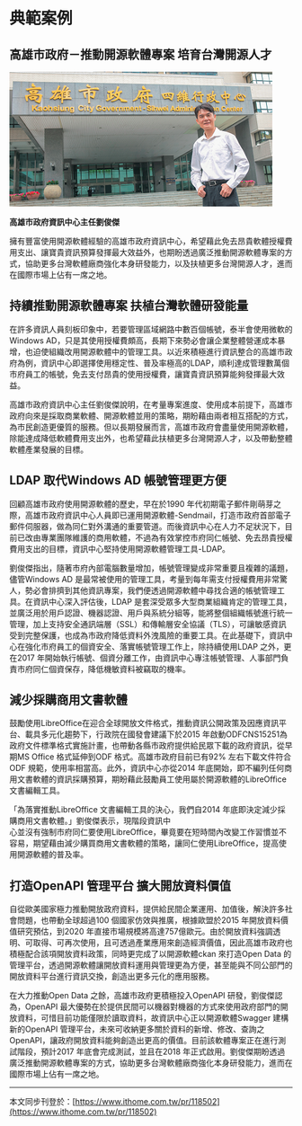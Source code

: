 # 典範案例

## 高雄市政府－推動開源軟體專案 培育台灣開源人才

![](/assets/vghtc-8.png)

**高雄市政府資訊中心主任劉俊傑**

擁有豐富使用開源軟體經驗的高雄市政府資訊中心，希望藉此免去昂貴軟體授權費用支出、讓寶貴資訊預算發揮最大效益外，也期盼透過廣泛推動開源軟體專案的方式，協助更多台灣軟體廠商強化本身研發能力，以及扶植更多台灣開源人才，進而在國際市場上佔有一席之地。

## 持續推動開源軟體專案 扶植台灣軟體研發能量

在許多資訊人員刻板印象中，若要管理區域網路中數百個帳號，泰半會使用微軟的Windows AD，只是其使用授權費頗高，長期下來勢必會讓企業整體營運成本暴增，也迫使組織改用開源軟體中的管理工具。以近來積極進行資訊整合的高雄市政府為例，資訊中心即選擇使用穩定性、普及率極高的LDAP，順利達成管理數萬個市府員工的帳號，免去支付昂貴的使用授權費，讓寶貴資訊預算能夠發揮最大效益。

高雄市政府資訊中心主任劉俊傑說明，在考量專案進度、使用成本前提下，高雄市政府向來是採取商業軟體、開源軟體並用的策略，期盼藉由兩者相互搭配的方式，為市民創造更優質的服務。但以長期發展而言，高雄市政府會盡量使用開源軟體，除能達成降低軟體費用支出外，也希望藉此扶植更多台灣開源人才，以及帶動整體軟體產業發展的目標。

## LDAP 取代Windows AD 帳號管理更方便

回顧高雄市政府使用開源軟體的歷史，早在於1990 年代初期電子郵件剛萌芽之際，高雄市政府資訊中心人員即已運用開源軟體-Sendmail，打造市政府首部電子郵件伺服器，做為同仁對外溝通的重要管道。而後資訊中心在人力不足狀況下，目前已改由專業團隊維護的商用軟體，不過為有效掌控市府同仁帳號、免去昂貴授權費用支出的目標，資訊中心堅持使用開源軟體管理工具-LDAP。

劉俊傑指出，隨著市府內部電腦數量增加，帳號管理變成非常重要且複雜的議題，儘管Windows AD 是最常被使用的管理工具，考量到每年需支付授權費用非常驚人，勢必會排擠到其他資訊專案，我們便透過開源軟體中尋找合適的帳號管理工具。在資訊中心深入評估後，LDAP 是套深受眾多大型商業組織肯定的管理工具，並廣泛用於用戶認證、機器認證、用戶與系統分組等，能將整個組織帳號進行統一管理，加上支持安全通訊端層（SSL）和傳輸層安全協議（TLS），可讓敏感資訊受到完整保護，也成為市政府降低資料外洩風險的重要工具。在此基礎下，資訊中心在強化市府員工的個資安全、落實帳號管理工作上，除持續使用LDAP 之外，更在2017 年開始執行帳號、個資分離工作，由資訊中心專注帳號管理、人事部門負責市府同仁個資保存，降低機敏資料被竊取的機率。

## 減少採購商用文書軟體

鼓勵使用LibreOffice在迎合全球開放文件格式，推動資訊公開政策及因應資訊平台、載具多元化趨勢下，行政院在國發會建議下於2015 年啟動ODFCNS15251為政府文件標準格式實施計畫，也帶動各縣市政府提供給民眾下載的政府資訊，從早期MS Office 格式延伸到ODF 格式。高雄市政府目前已有92% 左右下載文件符合ODF 規範，使用率相當高。此外，資訊中心亦從2014 年底開始，即不編列任何商用文書軟體的資訊採購預算，期盼藉此鼓勵員工使用屬於開源軟體的LibreOffice 文書編輯工具。

「為落實推動LibreOffice 文書編輯工具的決心，我們自2014 年底即決定減少採購商用文書軟體。」劉俊傑表示，現階段資訊中  
心並沒有強制市府同仁要使用LibreOffice，畢竟要在短時間內改變工作習慣並不容易，期望藉由減少購買商用文書軟體的策略，讓同仁使用LibreOffice，提高使用開源軟體的普及率。

## 打造OpenAPI 管理平台 擴大開放資料價值

自從歐美國家極力推動開放政府資料，提供給民間企業運用、加值後，解決許多社會問題，也帶動全球超過100 個國家仿效與推廣，根據歐盟於2015 年開放資料價值研究預估，到2020 年直接市場規模將高達757億歐元。由於開放資料強調透明、可取得、可再次使用，且可透過產業應用來創造經濟價值，因此高雄市政府也積極配合該項開放資料政策，同時更完成了以開源軟體ckan 來打造Open Data 的管理平台，透過開源軟體讓開放資料運用與管理更為方便，甚至能與不同公部門的開放資料平台進行資訊交換，創造出更多元化的應用服務。

在大力推動Open Data 之餘，高雄市政府更積極投入OpenAPI 研發，劉俊傑認為，OpenAPI 最大優勢在於提供民間可以機器對機器的方式來使用政府部門的開放資料，可惜目前功能僅限於讀取資料，故資訊中心正以開源軟體Swagger 建構新的OpenAPI 管理平台，未來可收納更多關於資料的新增、修改、查詢之OpenAPI，讓政府開放資料能夠創造出更高的價值。目前該軟體專案正在進行測試階段，預計2017 年底會完成測試，並且在2018 年正式啟用。劉俊傑期盼透過廣泛推動開源軟體專案的方式，協助更多台灣軟體廠商強化本身研發能力，進而在國際市場上佔有一席之地。

---

本文同步刊登於：[https://www.ithome.com.tw/pr/118502](https://www.ithome.com.tw/pr/118502)

